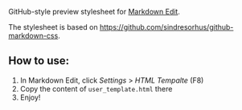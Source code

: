 GitHub-style preview stylesheet for [Markdown Edit](http://markdownedit.com/).

The stylesheet is based on https://github.com/sindresorhus/github-markdown-css.

## How to use:

1. In Markdown Edit, click *Settings* > *HTML Tempalte* (F8)
2. Copy the content of `user_template.html` there
3. Enjoy!